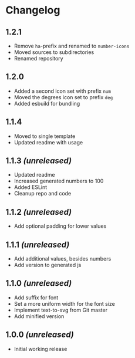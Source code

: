 # Changelog

## 1.2.1
- Remove `ha`-prefix and renamed to `number-icons`
- Moved sources to subdirectories
- Renamed repository

## 1.2.0
- Added a second icon set with prefix `num`
- Moved the degrees icon set to prefix `deg`
- Added esbuild for bundling

## 1.1.4
- Moved to single template
- Updated readme with usage

## 1.1.3 _(unreleased)_
- Updated readme
- Increased generated numbers to 100
- Added ESLint
- Cleanup repo and code

## 1.1.2 _(unreleased)_
- Add optional padding for lower values

## 1.1.1 _(unreleased)_
- Add additional values, besides numbers
- Add version to generated js

## 1.1.0 _(unreleased)_
- Add suffix for font
- Set a more uniform width for the font size
- Implement text-to-svg from Git master
- Add minified version

## 1.0.0 _(unreleased)_
- Initial working release

